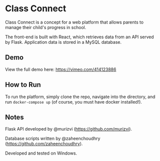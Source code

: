 # Class Connect

Class Connect is a concept for a web platform that allows parents to manage their child's progress in school.

The front-end is built with React, which retrieves data from an API served by Flask. Application data is stored in a MySQL database.


## Demo

View the full demo here: https://vimeo.com/414123886


## How to Run

To run the platform, simply clone the repo, navigate into the directory, and run `docker-compose up` (of course, you must have docker installed!).


## Notes

Flask API developed by @murizvi (https://github.com/murizvi).

Database scripts written by @zaheenchoudhry (https://github.com/zaheenchoudhry).

Developed and tested on Windows.
